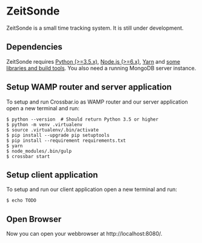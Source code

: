 # ZeitSonde

ZeitSonde is a small time tracking system. It is still under development.


## Dependencies

ZeitSonde requires [Python (>=3.5.x)](https://www.python.org/), [Node.js
(>=6.x)](https://nodejs.org/), [Yarn](https://yarnpkg.com) and [some libraries
and build tools](http://crossbar.io/docs/Installation-on-Linux/#prepare). You
also need a running MongoDB server instance.


## Setup WAMP router and server application

To setup and run Crossbar.io as WAMP router and our server application open a
new terminal and run:

    $ python --version  # Should return Python 3.5 or higher
    $ python -m venv .virtualenv
    $ source .virtualenv/.bin/activate
    $ pip install --upgrade pip setuptools
    $ pip install --requirement requirements.txt
    $ yarn
    $ node_modules/.bin/gulp
    $ crossbar start


## Setup client application

To setup and run our client application open a new terminal and run:

    $ echo TODO


## Open Browser

Now you can open your webbrowser at http://localhost:8080/.
